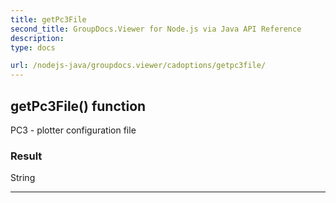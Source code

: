 ```yaml
---
title: getPc3File
second_title: GroupDocs.Viewer for Node.js via Java API Reference
description: 
type: docs

url: /nodejs-java/groupdocs.viewer/cadoptions/getpc3file/
---
```


## getPc3File()  function
PC3 - plotter configuration file

### Result
String


---


